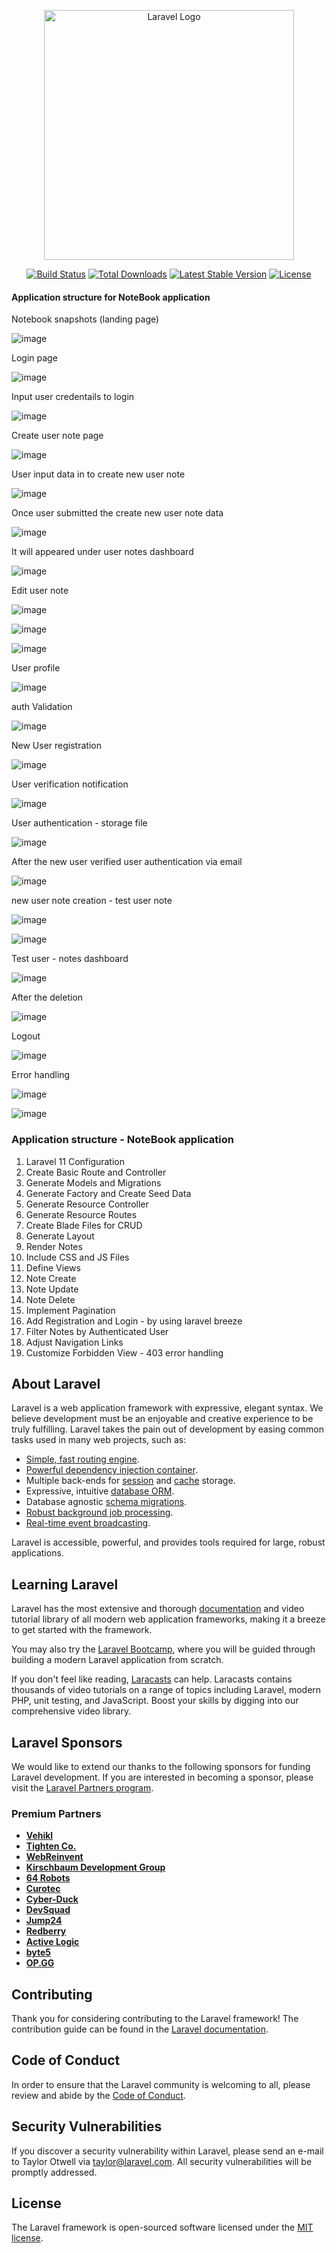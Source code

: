 <p align="center"><a href="https://laravel.com" target="_blank"><img src="https://raw.githubusercontent.com/laravel/art/master/logo-lockup/5%20SVG/2%20CMYK/1%20Full%20Color/laravel-logolockup-cmyk-red.svg" width="400" alt="Laravel Logo"></a></p>

<p align="center">
<a href="https://github.com/laravel/framework/actions"><img src="https://github.com/laravel/framework/workflows/tests/badge.svg" alt="Build Status"></a>
<a href="https://packagist.org/packages/laravel/framework"><img src="https://img.shields.io/packagist/dt/laravel/framework" alt="Total Downloads"></a>
<a href="https://packagist.org/packages/laravel/framework"><img src="https://img.shields.io/packagist/v/laravel/framework" alt="Latest Stable Version"></a>
<a href="https://packagist.org/packages/laravel/framework"><img src="https://img.shields.io/packagist/l/laravel/framework" alt="License"></a>
</p>


#### Application structure for NoteBook application



Notebook snapshots (landing page)


![image](https://github.com/1998Hirushamalith/Build-Laravel-11-Notebook-application/assets/130145482/b3d43559-fc4e-43c0-93cf-411c33642dca)



Login page


![image](https://github.com/1998Hirushamalith/Build-Laravel-11-Notebook-application/assets/130145482/ceb83246-7370-4343-873b-432c120a9468)


Input user credentails to login


![image](https://github.com/1998Hirushamalith/Build-Laravel-11-Notebook-application/assets/130145482/49c3ddd3-41eb-4c3d-b8ff-a95e699f3872)


Create user note page


![image](https://github.com/1998Hirushamalith/Build-Laravel-11-Notebook-application/assets/130145482/e0599444-877b-4bc4-9c2c-ed63c98a41e6)


User input data in to create new user note


![image](https://github.com/1998Hirushamalith/Build-Laravel-11-Notebook-application/assets/130145482/6d0b5fdf-d07b-4222-a9df-3169387ded9c)


Once user submitted the create new user note data


![image](https://github.com/1998Hirushamalith/Build-Laravel-11-Notebook-application/assets/130145482/0a44f650-c853-4ec9-b2f9-521774c6240f)


It will appeared under user notes dashboard


![image](https://github.com/1998Hirushamalith/Build-Laravel-11-Notebook-application/assets/130145482/e929a07a-83fa-485f-af5a-555ecc59996e)


Edit user note


![image](https://github.com/1998Hirushamalith/Build-Laravel-11-Notebook-application/assets/130145482/33715092-47be-4113-ab76-4101cf45edd3)


![image](https://github.com/1998Hirushamalith/Build-Laravel-11-Notebook-application/assets/130145482/9d244339-6b84-410f-9548-1e2c468267fd)


![image](https://github.com/1998Hirushamalith/Build-Laravel-11-Notebook-application/assets/130145482/2ca5b30b-64dc-49e8-b279-fbca5fd90e7a)


User profile


![image](https://github.com/1998Hirushamalith/Build-Laravel-11-Notebook-application/assets/130145482/b84fde29-2680-41c5-bacd-303ad89b26d0)


auth Validation


![image](https://github.com/1998Hirushamalith/Build-Laravel-11-Notebook-application/assets/130145482/b3ae893d-bc41-452e-9574-66732937a4dd)


New User registration


![image](https://github.com/1998Hirushamalith/Build-Laravel-11-Notebook-application/assets/130145482/da80c029-219d-4e58-977d-29a63d0e8972)


User verification notification


![image](https://github.com/1998Hirushamalith/Build-Laravel-11-Notebook-application/assets/130145482/6cc413bc-af7f-489f-a4dc-45dc5cf75931)


User authentication - storage file


![image](https://github.com/1998Hirushamalith/Build-Laravel-11-Notebook-application/assets/130145482/59231878-d14b-41ca-88bc-1bfc48040802)


After the new user verified user authentication via email


![image](https://github.com/1998Hirushamalith/Build-Laravel-11-Notebook-application/assets/130145482/50328781-9861-48d2-8d8d-cd1fe893e29b)


new user note creation - test user note


![image](https://github.com/1998Hirushamalith/Build-Laravel-11-Notebook-application/assets/130145482/a6065beb-9132-48fe-84e4-e347ec8bd3aa)


![image](https://github.com/1998Hirushamalith/Build-Laravel-11-Notebook-application/assets/130145482/3f7d7c65-d26e-49bf-8f61-3f531b06ef82)


Test user  - notes dashboard

![image](https://github.com/1998Hirushamalith/Build-Laravel-11-Notebook-application/assets/130145482/464e138e-7a9e-4827-abc3-23691950726e)


After the deletion

![image](https://github.com/1998Hirushamalith/Build-Laravel-11-Notebook-application/assets/130145482/a6651651-f719-4a15-8b95-580b890085db)


Logout

![image](https://github.com/1998Hirushamalith/Build-Laravel-11-Notebook-application/assets/130145482/4b24d4c0-1c98-4fd3-ade7-bcf6e7c9441a)


Error handling


![image](https://github.com/1998Hirushamalith/Build-Laravel-11-Notebook-application/assets/130145482/611edf7a-1449-4a18-ac4a-4dcfcc7c857b)


![image](https://github.com/1998Hirushamalith/Build-Laravel-11-Notebook-application/assets/130145482/654948d3-8d34-43d5-b508-bfbe2d25b13e)


### Application structure - NoteBook application

01.    Laravel 11 Configuration
02.    Create Basic Route and Controller
03.    Generate Models and Migrations
04.    Generate Factory and Create Seed Data
05.    Generate Resource Controller
06.    Generate Resource Routes
07.    Create Blade Files for CRUD
08.    Generate Layout
09.    Render Notes
10.    Include CSS and JS Files
11.    Define Views
12.    Note Create
13.    Note Update
14.    Note Delete
15.    Implement Pagination
16.    Add Registration and Login - by using laravel breeze
17.    Filter Notes by Authenticated User
18.    Adjust Navigation Links
19.    Customize Forbidden View - 403 error handling

## About Laravel

Laravel is a web application framework with expressive, elegant syntax. We believe development must be an enjoyable and creative experience to be truly fulfilling. Laravel takes the pain out of development by easing common tasks used in many web projects, such as:

- [Simple, fast routing engine](https://laravel.com/docs/routing).
- [Powerful dependency injection container](https://laravel.com/docs/container).
- Multiple back-ends for [session](https://laravel.com/docs/session) and [cache](https://laravel.com/docs/cache) storage.
- Expressive, intuitive [database ORM](https://laravel.com/docs/eloquent).
- Database agnostic [schema migrations](https://laravel.com/docs/migrations).
- [Robust background job processing](https://laravel.com/docs/queues).
- [Real-time event broadcasting](https://laravel.com/docs/broadcasting).

Laravel is accessible, powerful, and provides tools required for large, robust applications.

## Learning Laravel

Laravel has the most extensive and thorough [documentation](https://laravel.com/docs) and video tutorial library of all modern web application frameworks, making it a breeze to get started with the framework.

You may also try the [Laravel Bootcamp](https://bootcamp.laravel.com), where you will be guided through building a modern Laravel application from scratch.

If you don't feel like reading, [Laracasts](https://laracasts.com) can help. Laracasts contains thousands of video tutorials on a range of topics including Laravel, modern PHP, unit testing, and JavaScript. Boost your skills by digging into our comprehensive video library.

## Laravel Sponsors

We would like to extend our thanks to the following sponsors for funding Laravel development. If you are interested in becoming a sponsor, please visit the [Laravel Partners program](https://partners.laravel.com).

### Premium Partners

- **[Vehikl](https://vehikl.com/)**
- **[Tighten Co.](https://tighten.co)**
- **[WebReinvent](https://webreinvent.com/)**
- **[Kirschbaum Development Group](https://kirschbaumdevelopment.com)**
- **[64 Robots](https://64robots.com)**
- **[Curotec](https://www.curotec.com/services/technologies/laravel/)**
- **[Cyber-Duck](https://cyber-duck.co.uk)**
- **[DevSquad](https://devsquad.com/hire-laravel-developers)**
- **[Jump24](https://jump24.co.uk)**
- **[Redberry](https://redberry.international/laravel/)**
- **[Active Logic](https://activelogic.com)**
- **[byte5](https://byte5.de)**
- **[OP.GG](https://op.gg)**

## Contributing

Thank you for considering contributing to the Laravel framework! The contribution guide can be found in the [Laravel documentation](https://laravel.com/docs/contributions).

## Code of Conduct

In order to ensure that the Laravel community is welcoming to all, please review and abide by the [Code of Conduct](https://laravel.com/docs/contributions#code-of-conduct).

## Security Vulnerabilities

If you discover a security vulnerability within Laravel, please send an e-mail to Taylor Otwell via [taylor@laravel.com](mailto:taylor@laravel.com). All security vulnerabilities will be promptly addressed.

## License

The Laravel framework is open-sourced software licensed under the [MIT license](https://opensource.org/licenses/MIT).

